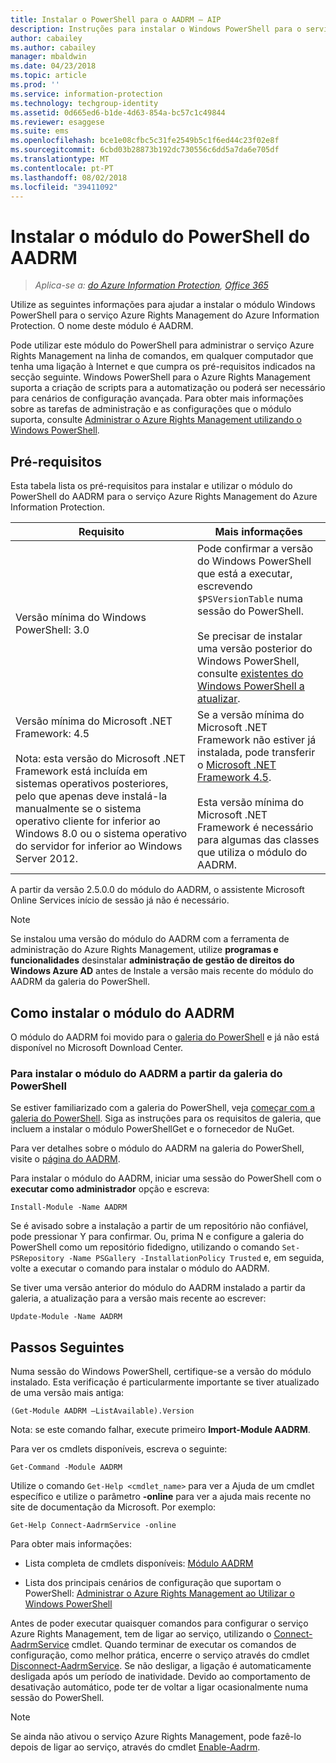 ```yaml
---
title: Instalar o PowerShell para o AADRM – AIP
description: Instruções para instalar o Windows PowerShell para o serviço Azure Rights Management do Azure Information Protection. O nome deste módulo é AADRM.
author: cabailey
ms.author: cabailey
manager: mbaldwin
ms.date: 04/23/2018
ms.topic: article
ms.prod: ''
ms.service: information-protection
ms.technology: techgroup-identity
ms.assetid: 0d665ed6-b1de-4d63-854a-bc57c1c49844
ms.reviewer: esaggese
ms.suite: ems
ms.openlocfilehash: bce1e08cfbc5c31fe2549b5c1f6ed44c23f02e8f
ms.sourcegitcommit: 6cbd03b28873b192dc730556c6dd5a7da6e705df
ms.translationtype: MT
ms.contentlocale: pt-PT
ms.lasthandoff: 08/02/2018
ms.locfileid: "39411092"
---
```

# <a name="installing-the-aadrm-powershell-module"></a>Instalar o módulo do PowerShell do AADRM

>*Aplica-se a: [do Azure Information Protection](https://azure.microsoft.com/pricing/details/information-protection), [Office 365](http://download.microsoft.com/download/E/C/F/ECF42E71-4EC0-48FF-AA00-577AC14D5B5C/Azure_Information_Protection_licensing_datasheet_EN-US.pdf)*

Utilize as seguintes informações para ajudar a instalar o módulo Windows PowerShell para o serviço Azure Rights Management do Azure Information Protection. O nome deste módulo é AADRM.

Pode utilizar este módulo do PowerShell para administrar o serviço Azure Rights Management na linha de comandos, em qualquer computador que tenha uma ligação à Internet e que cumpra os pré-requisitos indicados na secção seguinte. Windows PowerShell para o Azure Rights Management suporta a criação de scripts para a automatização ou poderá ser necessário para cenários de configuração avançada. Para obter mais informações sobre as tarefas de administração e as configurações que o módulo suporta, consulte [Administrar o Azure Rights Management utilizando o Windows PowerShell](administer-powershell.md).

## <a name="prerequisites"></a>Pré-requisitos
Esta tabela lista os pré-requisitos para instalar e utilizar o módulo do PowerShell do AADRM para o serviço Azure Rights Management do Azure Information Protection.

|Requisito|Mais informações|
|---------------|--------------------|
|Versão mínima do Windows PowerShell: 3.0|Pode confirmar a versão do Windows PowerShell que está a executar, escrevendo `$PSVersionTable` numa sessão do PowerShell. <br /><br /> Se precisar de instalar uma versão posterior do Windows PowerShell, consulte [existentes do Windows PowerShell a atualizar](/powershell/scripting/setup/installing-windows-powershell#upgrading-existing-windows-powershell).|
|Versão mínima do Microsoft .NET Framework: 4.5<br /><br />Nota: esta versão do Microsoft .NET Framework está incluída em sistemas operativos posteriores, pelo que apenas deve instalá-la manualmente se o sistema operativo cliente for inferior ao Windows 8.0 ou o sistema operativo do servidor for inferior ao Windows Server 2012.|Se a versão mínima do Microsoft .NET Framework não estiver já instalada, pode transferir o [Microsoft .NET Framework 4.5](http://www.microsoft.com/download/details.aspx?id=30653).<br /><br />Esta versão mínima do Microsoft .NET Framework é necessário para algumas das classes que utiliza o módulo do AADRM.|

A partir da versão 2.5.0.0 do módulo do AADRM, o assistente Microsoft Online Services início de sessão já não é necessário.

> [!NOTE]
> 
> Se instalou uma versão do módulo do AADRM com a ferramenta de administração do Azure Rights Management, utilize **programas e funcionalidades** desinstalar **administração de gestão de direitos do Windows Azure AD** antes de Instale a versão mais recente do módulo do AADRM da galeria do PowerShell.


## <a name="how-to-install-the-aadrm-module"></a>Como instalar o módulo do AADRM

O módulo do AADRM foi movido para o [galeria do PowerShell](/powershell/gallery/readme) e já não está disponível no Microsoft Download Center. 

### <a name="to-install-the-aadrm-module-from-the-powershell-gallery"></a>Para instalar o módulo do AADRM a partir da galeria do PowerShell

Se estiver familiarizado com a galeria do PowerShell, veja [começar com a galeria do PowerShell](/powershell/gallery/psgallery/psgallery_gettingstarted). Siga as instruções para os requisitos de galeria, que incluem a instalar o módulo PowerShellGet e o fornecedor de NuGet.

Para ver detalhes sobre o módulo do AADRM na galeria do PowerShell, visite o [página do AADRM](https://www.powershellgallery.com/packages/AADRM).

Para instalar o módulo do AADRM, iniciar uma sessão do PowerShell com o **executar como administrador** opção e escreva:

    Install-Module -Name AADRM

Se é avisado sobre a instalação a partir de um repositório não confiável, pode pressionar Y para confirmar. Ou, prima N e configure a galeria do PowerShell como um repositório fidedigno, utilizando o comando `Set-PSRepository -Name PSGallery -InstallationPolicy Trusted` e, em seguida, volte a executar o comando para instalar o módulo do AADRM.  

Se tiver uma versão anterior do módulo do AADRM instalado a partir da galeria, a atualização para a versão mais recente ao escrever:

    Update-Module -Name AADRM


## <a name="next-steps"></a>Passos Seguintes
Numa sessão do Windows PowerShell, certifique-se a versão do módulo instalado. Esta verificação é particularmente importante se tiver atualizado de uma versão mais antiga:

```
(Get-Module AADRM –ListAvailable).Version
```

Nota: se este comando falhar, execute primeiro **Import-Module AADRM**.

Para ver os cmdlets disponíveis, escreva o seguinte:

```
Get-Command -Module AADRM
```

Utilize o comando `Get-Help <cmdlet_name>` para ver a Ajuda de um cmdlet específico e utilize o parâmetro **-online** para ver a ajuda mais recente no site de documentação da Microsoft. Por exemplo:

```
Get-Help Connect-AadrmService -online
```

Para obter mais informações:

-   Lista completa de cmdlets disponíveis: [Módulo AADRM](/powershell/aadrm/vlatest/rightsmanagement)

-   Lista dos principais cenários de configuração que suportam o PowerShell: [Administrar o Azure Rights Management ao Utilizar o Windows PowerShell](administer-powershell.md)

Antes de poder executar quaisquer comandos para configurar o serviço Azure Rights Management, tem de ligar ao serviço, utilizando o [Connect-AadrmService](/powershell/aadrm/vlatest/connect-aadrmservice) cmdlet. Quando terminar de executar os comandos de configuração, como melhor prática, encerre o serviço através do cmdlet [Disconnect-AadrmService](/powershell/aadrm/vlatest/disconnect-aadrmservice). Se não desligar, a ligação é automaticamente desligada após um período de inatividade. Devido ao comportamento de desativação automático, pode ter de voltar a ligar ocasionalmente numa sessão do PowerShell. 

> [!NOTE]
> Se ainda não ativou o serviço Azure Rights Management, pode fazê-lo depois de ligar ao serviço, através do cmdlet [Enable-Aadrm](/powershell/aadrm/vlatest/enable-aadrm).


